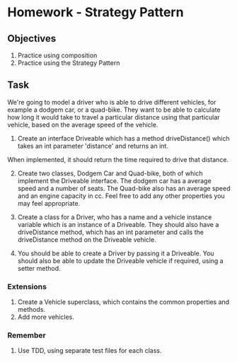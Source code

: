 # Homework - Strategy Pattern

## Objectives

1. Practice using composition
2. Practice using the Strategy Pattern

## Task

We're going to model a driver who is able to drive different vehicles, for example a dodgem car, or a quad-bike. They want to be able to calculate how long it would take to travel a particular distance using that particular vehicle, based on the average speed of the vehicle.

1. Create an interface Driveable which has a method driveDistance() which takes an int parameter 'distance' and returns an int.

When implemented, it should return the time required to drive that distance. 
  
2. Create two classes, Dodgem Car and Quad-bike, both of which implement the Driveable interface. The dodgem car has a average speed and a number of seats. The Quad-bike also has an average speed and an engine capacity in cc. Feel free to add any other properties you may feel appropriate.

3. Create a class for a Driver, who has a name and a vehicle instance variable which is an instance of a Driveable. They should also have a driveDistance method, which has an int parameter and calls the driveDistance method on the Driveable vehicle.

4. You should be able to create a Driver by passing it a Driveable. You should also be able to update the Driveable vehicle if required, using a setter method.

### Extensions

1. Create a Vehicle superclass, which contains the common properties and methods.
2. Add more vehicles.

### Remember

1. Use TDD, using separate test files for each class.
